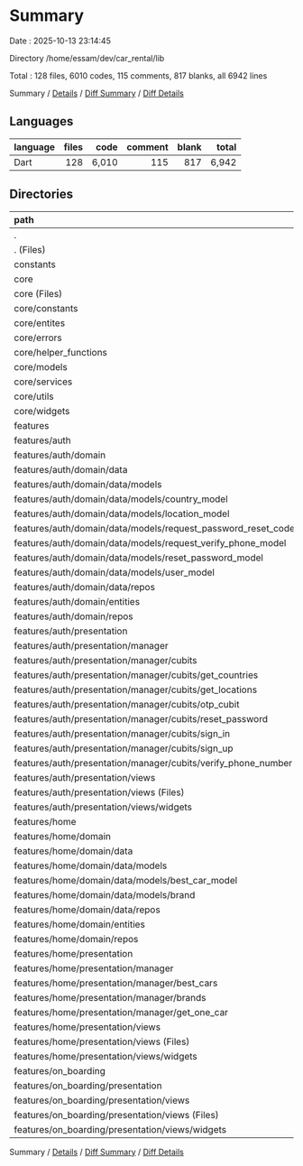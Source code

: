 # Summary

Date : 2025-10-13 23:14:45

Directory /home/essam/dev/car_rental/lib

Total : 128 files,  6010 codes, 115 comments, 817 blanks, all 6942 lines

Summary / [Details](details.md) / [Diff Summary](diff.md) / [Diff Details](diff-details.md)

## Languages
| language | files | code | comment | blank | total |
| :--- | ---: | ---: | ---: | ---: | ---: |
| Dart | 128 | 6,010 | 115 | 817 | 6,942 |

## Directories
| path | files | code | comment | blank | total |
| :--- | ---: | ---: | ---: | ---: | ---: |
| . | 128 | 6,010 | 115 | 817 | 6,942 |
| . (Files) | 1 | 33 | 2 | 6 | 41 |
| constants | 1 | 51 | 97 | 50 | 198 |
| core | 21 | 942 | 3 | 115 | 1,060 |
| core (Files) | 1 | 247 | 0 | 1 | 248 |
| core/constants | 3 | 7 | 0 | 2 | 9 |
| core/entites | 1 | 5 | 0 | 2 | 7 |
| core/errors | 1 | 59 | 1 | 9 | 69 |
| core/helper_functions | 2 | 73 | 0 | 6 | 79 |
| core/models | 1 | 10 | 0 | 4 | 14 |
| core/services | 5 | 270 | 1 | 56 | 327 |
| core/utils | 1 | 23 | 0 | 2 | 25 |
| core/widgets | 6 | 248 | 1 | 33 | 282 |
| features | 105 | 4,984 | 13 | 646 | 5,643 |
| features/auth | 59 | 2,918 | 10 | 394 | 3,322 |
| features/auth/domain | 14 | 459 | 0 | 77 | 536 |
| features/auth/domain/data | 7 | 362 | 0 | 55 | 417 |
| features/auth/domain/data/models | 6 | 194 | 0 | 37 | 231 |
| features/auth/domain/data/models/country_model | 1 | 15 | 0 | 3 | 18 |
| features/auth/domain/data/models/location_model | 1 | 17 | 0 | 3 | 20 |
| features/auth/domain/data/models/request_password_reset_code_mode | 1 | 15 | 0 | 3 | 18 |
| features/auth/domain/data/models/request_verify_phone_model | 1 | 15 | 0 | 3 | 18 |
| features/auth/domain/data/models/reset_password_model | 1 | 7 | 0 | 3 | 10 |
| features/auth/domain/data/models/user_model | 1 | 125 | 0 | 22 | 147 |
| features/auth/domain/data/repos | 1 | 168 | 0 | 18 | 186 |
| features/auth/domain/entities | 6 | 51 | 0 | 13 | 64 |
| features/auth/domain/repos | 1 | 46 | 0 | 9 | 55 |
| features/auth/presentation | 45 | 2,459 | 10 | 317 | 2,786 |
| features/auth/presentation/manager | 14 | 311 | 0 | 112 | 423 |
| features/auth/presentation/manager/cubits | 14 | 311 | 0 | 112 | 423 |
| features/auth/presentation/manager/cubits/get_countries | 2 | 35 | 0 | 15 | 50 |
| features/auth/presentation/manager/cubits/get_locations | 2 | 34 | 0 | 14 | 48 |
| features/auth/presentation/manager/cubits/otp_cubit | 2 | 18 | 0 | 10 | 28 |
| features/auth/presentation/manager/cubits/reset_password | 2 | 71 | 0 | 21 | 92 |
| features/auth/presentation/manager/cubits/sign_in | 2 | 34 | 0 | 15 | 49 |
| features/auth/presentation/manager/cubits/sign_up | 2 | 50 | 0 | 15 | 65 |
| features/auth/presentation/manager/cubits/verify_phone_number | 2 | 69 | 0 | 22 | 91 |
| features/auth/presentation/views | 31 | 2,148 | 10 | 205 | 2,363 |
| features/auth/presentation/views (Files) | 7 | 145 | 0 | 29 | 174 |
| features/auth/presentation/views/widgets | 24 | 2,003 | 10 | 176 | 2,189 |
| features/home | 38 | 1,722 | 3 | 204 | 1,929 |
| features/home/domain | 7 | 416 | 1 | 49 | 466 |
| features/home/domain/data | 3 | 259 | 1 | 29 | 289 |
| features/home/domain/data/models | 2 | 215 | 1 | 22 | 238 |
| features/home/domain/data/models/best_car_model | 1 | 208 | 1 | 19 | 228 |
| features/home/domain/data/models/brand | 1 | 7 | 0 | 3 | 10 |
| features/home/domain/data/repos | 1 | 44 | 0 | 7 | 51 |
| features/home/domain/entities | 3 | 148 | 0 | 18 | 166 |
| features/home/domain/repos | 1 | 9 | 0 | 2 | 11 |
| features/home/presentation | 31 | 1,306 | 2 | 155 | 1,463 |
| features/home/presentation/manager | 6 | 99 | 1 | 36 | 136 |
| features/home/presentation/manager/best_cars | 2 | 29 | 0 | 12 | 41 |
| features/home/presentation/manager/brands | 2 | 35 | 1 | 12 | 48 |
| features/home/presentation/manager/get_one_car | 2 | 35 | 0 | 12 | 47 |
| features/home/presentation/views | 25 | 1,207 | 1 | 119 | 1,327 |
| features/home/presentation/views (Files) | 2 | 43 | 1 | 7 | 51 |
| features/home/presentation/views/widgets | 23 | 1,164 | 0 | 112 | 1,276 |
| features/on_boarding | 8 | 344 | 0 | 48 | 392 |
| features/on_boarding/presentation | 8 | 344 | 0 | 48 | 392 |
| features/on_boarding/presentation/views | 8 | 344 | 0 | 48 | 392 |
| features/on_boarding/presentation/views (Files) | 3 | 75 | 0 | 16 | 91 |
| features/on_boarding/presentation/views/widgets | 5 | 269 | 0 | 32 | 301 |

Summary / [Details](details.md) / [Diff Summary](diff.md) / [Diff Details](diff-details.md)